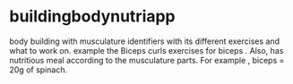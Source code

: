 # buildingbodynutriapp
body building with musculature identifiers with its different exercises and what to work on. example the Biceps curls exercises for biceps . Also, has nutritious meal according to the musculature parts. For example , biceps = 20g of spinach. 
